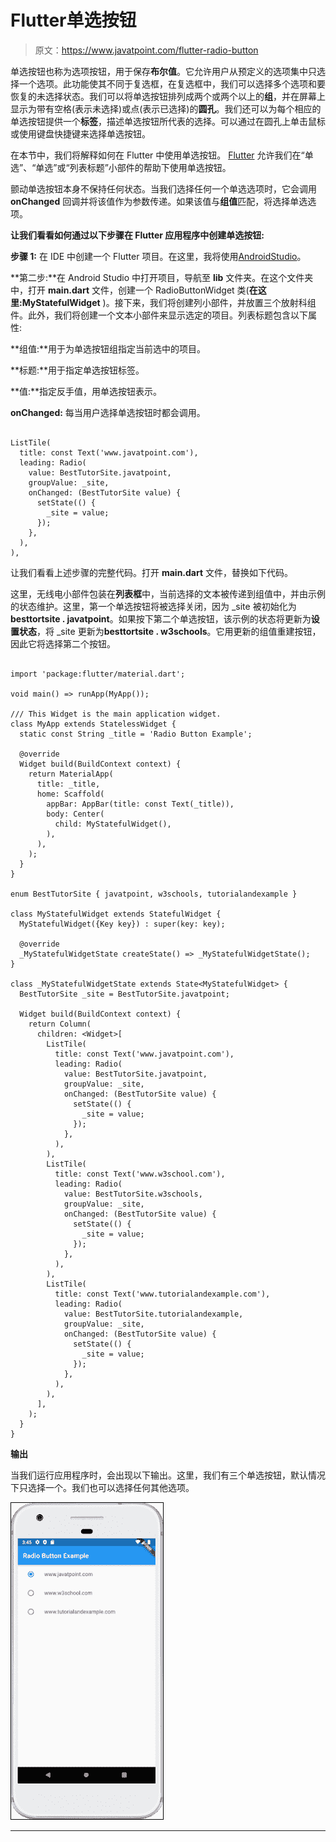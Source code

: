 # Flutter单选按钮

> 原文：<https://www.javatpoint.com/flutter-radio-button>

单选按钮也称为选项按钮，用于保存**布尔值**。它允许用户从预定义的选项集中只选择一个选项。此功能使其不同于复选框，在复选框中，我们可以选择多个选项和要恢复的未选择状态。我们可以将单选按钮排列成两个或两个以上的**组**，并在屏幕上显示为带有空格(表示未选择)或点(表示已选择)的**圆孔**。我们还可以为每个相应的单选按钮提供一个**标签**，描述单选按钮所代表的选择。可以通过在圆孔上单击鼠标或使用键盘快捷键来选择单选按钮。

在本节中，我们将解释如何在 Flutter 中使用单选按钮。 [Flutter](https://www.javatpoint.com/flutter) 允许我们在“单选”、“单选”或“列表标题”小部件的帮助下使用单选按钮。

颤动单选按钮本身不保持任何状态。当我们选择任何一个单选选项时，它会调用 **onChanged** 回调并将该值作为参数传递。如果该值与**组值**匹配，将选择单选选项。

**让我们看看如何通过以下步骤在 Flutter 应用程序中创建单选按钮:**

**步骤 1:** 在 IDE 中创建一个 Flutter 项目。在这里，我将使用[AndroidStudio](https://www.javatpoint.com/android-studio)。

**第二步:**在 Android Studio 中打开项目，导航至 **lib** 文件夹。在这个文件夹中，打开 **main.dart** 文件，创建一个 RadioButtonWidget 类(**在这里:MyStatefulWidget** )。接下来，我们将创建列小部件，并放置三个放射科组件。此外，我们将创建一个文本小部件来显示选定的项目。列表标题包含以下属性:

**组值:**用于为单选按钮组指定当前选中的项目。

**标题:**用于指定单选按钮标签。

**值:**指定反手值，用单选按钮表示。

**onChanged:** 每当用户选择单选按钮时都会调用。

```

ListTile(
  title: const Text('www.javatpoint.com'),
  leading: Radio(
    value: BestTutorSite.javatpoint,
    groupValue: _site,
    onChanged: (BestTutorSite value) {
      setState(() {
        _site = value;
      });
    },
  ),
),

```

让我们看看上述步骤的完整代码。打开 **main.dart** 文件，替换如下代码。

这里，无线电小部件包装在**列表框**中，当前选择的文本被传递到组值中，并由示例的状态维护。这里，第一个单选按钮将被选择关闭，因为 _site 被初始化为**besttortsite . javatpoint**。如果按下第二个单选按钮，该示例的状态将更新为**设置状态**，将 _site 更新为**besttortsite . w3schools**。它用更新的组值重建按钮，因此它将选择第二个按钮。

```

import 'package:flutter/material.dart';

void main() => runApp(MyApp());

/// This Widget is the main application widget.
class MyApp extends StatelessWidget {
  static const String _title = 'Radio Button Example';

  @override
  Widget build(BuildContext context) {
    return MaterialApp(
      title: _title,
      home: Scaffold(
        appBar: AppBar(title: const Text(_title)),
        body: Center(
          child: MyStatefulWidget(),
        ),
      ),
    );
  }
}

enum BestTutorSite { javatpoint, w3schools, tutorialandexample }

class MyStatefulWidget extends StatefulWidget {
  MyStatefulWidget({Key key}) : super(key: key);

  @override
  _MyStatefulWidgetState createState() => _MyStatefulWidgetState();
}

class _MyStatefulWidgetState extends State<MyStatefulWidget> {
  BestTutorSite _site = BestTutorSite.javatpoint;

  Widget build(BuildContext context) {
    return Column(
      children: <Widget>[
        ListTile(
          title: const Text('www.javatpoint.com'),
          leading: Radio(
            value: BestTutorSite.javatpoint,
            groupValue: _site,
            onChanged: (BestTutorSite value) {
              setState(() {
                _site = value;
              });
            },
          ),
        ),
        ListTile(
          title: const Text('www.w3school.com'),
          leading: Radio(
            value: BestTutorSite.w3schools,
            groupValue: _site,
            onChanged: (BestTutorSite value) {
              setState(() {
                _site = value;
              });
            },
          ),
        ),
        ListTile(
          title: const Text('www.tutorialandexample.com'),
          leading: Radio(
            value: BestTutorSite.tutorialandexample,
            groupValue: _site,
            onChanged: (BestTutorSite value) {
              setState(() {
                _site = value;
              });
            },
          ),
        ),
      ],
    );
  }
}

```

**输出**

当我们运行应用程序时，会出现以下输出。这里，我们有三个单选按钮，默认情况下只选择一个。我们也可以选择任何其他选项。

![Flutter Radio Button](img/828eab51cba438a0445a198c7952b661.png)

* * *